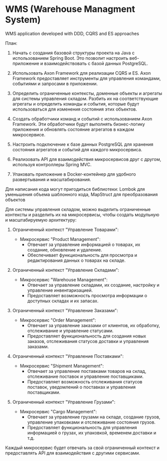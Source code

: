 # WMS (Warehouse Managment System)
WMS application developed with DDD, CQRS and ES approaches

План:

1. Начать с создания базовой структуры проекта на Java с использованием Spring Boot. Это позволит настроить веб-приложение и взаимодействовать с базой данных PostgreSQL.

2. Использовать Axon Framework для реализации CQRS и ES. Axon Framework предоставляет инструменты для управления командами, событиями и запросами в приложении.

3. Определить ограниченные контексты, доменные объекты и агрегаты для системы управления складом. Разбить их на соответствующие агрегаты и определить команды и события, которые будут использоваться для изменения состояния этих объектов.

4. Создать обработчики команд и событий с использованием Axon Framework. Эти обработчики будут выполнять бизнес-логику приложения и обновлять состояние агрегатов в каждом микросервисе.

5. Настроить подключение к базе данных PostgreSQL для хранения состояния агрегатов и событий для каждого микросервиса.

6. Реализовать API для взаимодействия микросервисов друг с другом, используя контроллеры Spring MVC.

7. Упаковать приложение в Docker-контейнер для удобного развертывания и масштабирования.

Для написания кода могут пригодиться библиотеки: Lombok для уменьшения объема шаблонного кода, MapStruct для преобразования объектов

Для системы управления складом, можно выделить ограниченные контексты и разделить их на микросервисы, чтобы создать модульную и масштабируемую архитектуру:

1. Ограниченный контекст "Управление Товарами":
   - Микросервис "Product Management":
     - Отвечает за управление информацией о товарах, их создание, обновление и удаление.
     - Обеспечивает функциональность для просмотра и редактирования данных о товарах на складе.

2. Ограниченный контекст "Управление Складами":
   - Микросервис "Warehouse Management":
     - Отвечает за управление складами, их создание, настройку и управление инвентаризацией.
     - Предоставляет возможность просмотра информации о доступных складах и их запасах.

3. Ограниченный контекст "Управление Заказами":
   - Микросервис "Order Management":
     - Отвечает за управление заказами от клиентов, их обработку, отслеживание и управление статусами.
     - Предоставляет функциональность для создания новых заказов, отслеживания статусов доставки и управления заказами.

4. Ограниченный контекст "Управление Поставками":
   - Микросервис "Shipment Management":
     - Отвечает за управление поставками товаров на склад, отслеживание поставок и управление поставщиками.
     - Предоставляет возможность отслеживания статусов поставок, уведомлений о поставках и управления поставщиками.

5. Ограниченный контекст "Управление Грузами":
   - Микросервис "Cargo Management":
     - Отвечает за управление грузами на складе, создание грузов, управление упаковками и отслеживание состояния грузов.
     - Предоставляет функциональность для управления информацией о грузах, их упаковкой, временем доставки и т.д.

Каждый микросервис будет отвечать за свой ограниченный контекст и предоставлять API для взаимодействия с другими сервисами.

